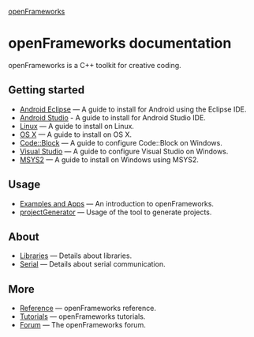 ﻿[openFrameworks](http://openframeworks.cc/) 

openFrameworks documentation
============================
openFrameworks is a C++ toolkit for creative coding.

Getting started
---------------
* [Android Eclipse](android_eclipse.md) — A guide to install for Android using the Eclipse IDE.
* [Android Studio](android_studio.md) - A guide to install for Android Studio IDE.
* [Linux](linux.md) — A guide to install on Linux.
* [OS X](osx.md) — A guide to install on OS X.
* [Code::Block](codeblocks.md) — A guide to configure Code::Block on Windows.
* [Visual Studio](visualstudio.md) — A guide to configure Visual Studio on Windows.
* [MSYS2](msys2.md) — A guide to install on Windows using MSYS2.

Usage
-----
* [Examples and Apps](apps.md) — An introduction to openFrameworks.
* [projectGenerator](projectgenerator.md) — Usage of the tool to generate projects.

About
-----
* [Libraries](libraries.md) — Details about libraries.
* [Serial](serial.md) — Details about serial communication.

More
----
* [Reference](http://openframeworks.cc/documentation) — openFrameworks reference.
* [Tutorials](http://openframeworks.cc/tutorials) — openFrameworks tutorials.
* [Forum](http://forum.openframeworks.cc) — The openFrameworks forum.
